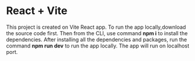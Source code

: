 # React + Vite

This project is created on Vite React app.
To run the app locally,download the source code first.
Then from the CLI, use command **npm i** to install the dependencies.
After installing all the dependencies and packages, run the command **npm run dev** to run the app locally.
The app will run on localhost port.